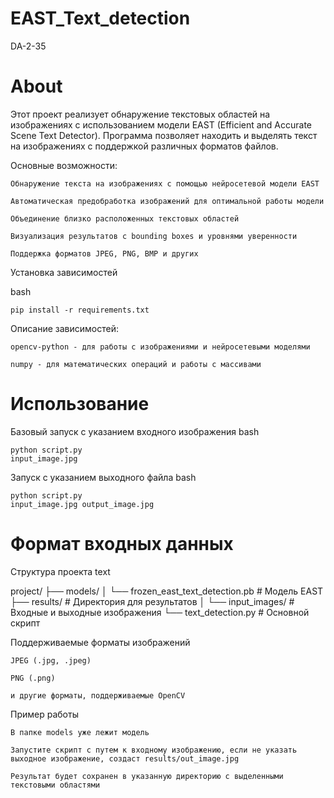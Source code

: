# EAST_Text_detection

DA-2-35

# About

Этот проект реализует обнаружение текстовых областей на изображениях с использованием модели EAST (Efficient and Accurate Scene Text Detector). Программа позволяет находить и выделять текст на изображениях с поддержкой различных форматов файлов.

Основные возможности:

    Обнаружение текста на изображениях с помощью нейросетевой модели EAST

    Автоматическая предобработка изображений для оптимальной работы модели

    Объединение близко расположенных текстовых областей

    Визуализация результатов с bounding boxes и уровнями уверенности

    Поддержка форматов JPEG, PNG, BMP и других

Установка зависимостей

bash

    pip install -r requirements.txt

Описание зависимостей:

    opencv-python - для работы с изображениями и нейросетевыми моделями

    numpy - для математических операций и работы с массивами

# Использование

Базовый запуск с указанием входного изображения
bash

    python script.py
    input_image.jpg

Запуск с указанием выходного файла
bash

    python script.py
    input_image.jpg output_image.jpg


# Формат входных данных

Структура проекта
text

project/
├── models/
│   └── frozen_east_text_detection.pb  # Модель EAST
├── results/                           # Директория для результатов
│   └── input_images/                  # Входные и выходные изображения
└── text_detection.py                  # Основной скрипт

Поддерживаемые форматы изображений

    JPEG (.jpg, .jpeg)

    PNG (.png)

    и другие форматы, поддерживаемые OpenCV

Пример работы

    В папке models уже лежит модель

    Запустите скрипт с путем к входному изображению, если не указать выходное изображение, создаст results/out_image.jpg

    Результат будет сохранен в указанную директорию с выделенными текстовыми областями